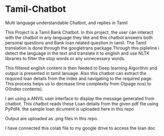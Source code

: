# Tamil-Chatbot
Multi language understandable Chatbot, and replies in Tamil  

This Project is a Tamil Bank Chatbot. In this project, the user can interact with the chatbot in any language
they like and this chatbot answers both personal questions and Bank loan related question in tamil. The Tamil translation
is done through the googletrans package.Through this pipleline i detect the language in the text and translate it to english and
use NLTK libraries to filter the stop words or any unnecessary words.

This filtered english content is then feeded to Deep learning Algorithm and output is presented in tamil lanuage.
Also this chatbot can extract the required loan details from the index and navigating to the required page. This process helps us to decrease 
time complexity from O(page nos) to O(Index contents).

I am using a ANVIL user interface to display the message generated from chatbot. This chatbot reads these Loan details from the given pdf file using PyPdf4. the sample loan dicument is uploaded here in this repo

Output are uploaded as .png files in this repo.

I have connected this colab file to my google drive to access the loan doc
